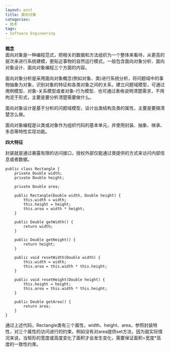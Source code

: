 ```yaml
---  
layout: post  
title: 面向对象  
categories:  
- 技术  
tags:  
- Software Engineering
---
```


**概念**  
面向对象是一种编程范式，把相关的数据和方法组织为一个整体来看待，从更高的层次来进行系统建模，更贴近事物的自然运行模式，一般包含面向对象分析、面向对象设计、面向对象编程三个方面的内容。

面向对象分析是采用面向对象概念(例如对象、类)进行系统分析，将问题域中的事物抽象为对象，识别对象的特征和各类对象之间的关系，建立问题域模型，可通过用例模型、对象-关系模型或者对象-行为模型、也可通过表格说明清楚需求，不用拘泥于形式，主要是要分析清楚需要做什么。  

面向对象设计是基于分析的问题域模型，设计出类结构及类的属性，主要是要搞清楚怎么做。  

面向对象编程是以类或对象作为组织代码的基本单元，并使用封装、抽象、继承、多态等特性实现功能。  
   
**四大特征**  

封装就是通过暴露有限的访问接口，授权外部仅能通过类提供的方式来访问内部信息或者数据。  

	public class Rectangle {
    	private Double width;
    	private Double height;

    	private Double area;

    	public Rectangle(Double width, Double height) {
        	this.width = width;
        	this.height = height;
        	this.area = width * height;
    	}

    	public Double getWidth() {
			return width;
    	}

    	public Double getHeight() {
        	return height;
    	}
    
    	public void resetWidth(Double width) {
        	this.width = width;
        	this.area = this.width * this.height;
    	}
    
    	public void resetHeight(Double height) {
        	this.height = height;
        	this.area = this.width * this.height;
    	}

    	public Double getArea() {
        	return area;
    	}
	}

通过上述代码，Rectangle类有三个属性，width、height、area，参照封装特性，对三个属性的访问进行的约束，例如没有对area提供set方法，因为就实际情况来说，当矩形的宽度或高度变化了面积才会发生变化，需要保证面积=宽度*高度的一致性约束。






